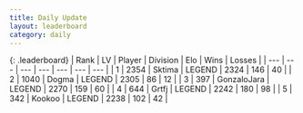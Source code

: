 ```yaml
---
title: Daily Update
layout: leaderboard
category: daily
---
```


{: .leaderboard}
| Rank | LV | Player | Division | Elo | Wins | Losses |
| --- | --- | --- | --- | --- | --- | --- |
| <span data-change="0">1</span> | 2354 | <span title="ID: 353063">Sktima</span> | LEGEND | <span data-change="0">2324</span> | <span data-change="0">146</span> | <span data-change="0">40</span> |
| <span data-change="1">2</span> | 1040 | <span title="ID: 402846">Dogma</span> | LEGEND | <span data-change="54">2305</span> | <span data-change="20">86</span> | <span data-change="3">12</span> |
| <span data-change="-1">3</span> | 397 | <span title="ID: 650626">GonzaloJara</span> | LEGEND | <span data-change="-23">2270</span> | <span data-change="7">159</span> | <span data-change="4">60</span> |
| <span data-change="6">4</span> | 644 | <span title="ID: 742306">Grtfj</span> | LEGEND | <span data-change="31">2242</span> | <span data-change="18">180</span> | <span data-change="7">98</span> |
| <span data-change="0">5</span> | 342 | <span title="ID: 598288">Kookoo</span> | LEGEND | <span data-change="9">2238</span> | <span data-change="3">102</span> | <span data-change="1">42</span> |
